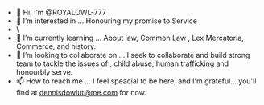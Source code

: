 - 👋 Hi, I’m @ROYALOWL-777
- 👀 I’m interested in ... Honouring my promise to Service
- \
- 🌱 I’m currently learning ... About law, Common Law , Lex Mercatoria, Commerce, and history.
- 💞️ I’m looking to collaborate on ... I seek to collaborate and build strong team to tackle the issues of , child abuse, human trafficking and honourbly serve.
- 📫 How to reach me ... I feel speacial to be here, and I'm grateful....you'll find at dennisdowlut@me.com for now.

<!---
ROYALOWL-777/ROYALOWL-777 is a ✨ special ✨ repository because its `README.md` (this file) appears on your GitHub profile.
You can click the Preview link to take a look at your changes.
--->
